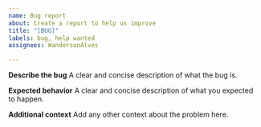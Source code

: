 ```yaml
---
name: Bug report
about: Create a report to help us improve
title: "[BUG]"
labels: bug, help wanted
assignees: WandersonAlves

---
```


**Describe the bug**
A clear and concise description of what the bug is.

**Expected behavior**
A clear and concise description of what you expected to happen.

**Additional context**
Add any other context about the problem here.
